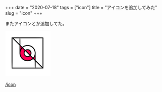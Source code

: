 +++
date = "2020-07-18"
tags = ["icon"]
title = "アイコンを追加してみた"
slug = "icon"
+++

またアイコンとか追加してた。

<img src="/icon/design.png" width="144">

[/icon](/icon/)

